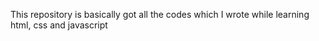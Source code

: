 This repository is basically got all the codes which I wrote while learning html, css and javascript 
